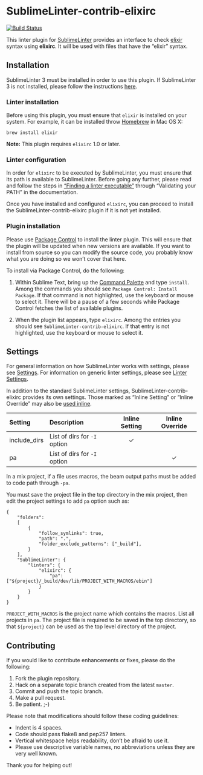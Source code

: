 SublimeLinter-contrib-elixirc
==========================

[![Build Status](https://travis-ci.org/SublimeLinter/SublimeLinter-contrib-elixirc.svg?branch=master)](https://travis-ci.org/SublimeLinter/SublimeLinter-contrib-elixirc)

This linter plugin for [SublimeLinter][docs] provides an interface to check [elixir](http://elixir-lang.org) syntax using **elixirc**. It will be used with files that have the “elixir” syntax.

## Installation
SublimeLinter 3 must be installed in order to use this plugin. If SublimeLinter 3 is not installed, please follow the instructions [here][installation].

### Linter installation
Before using this plugin, you must ensure that `elixir` is installed on your system. For example, it can be installed throw [Homebrew](http://brew.sh) in Mac OS X:

    brew install elixir

**Note:** This plugin requires `elixirc` 1.0 or later.

### Linter configuration
In order for `elixirc` to be executed by SublimeLinter, you must ensure that its path is available to SublimeLinter. Before going any further, please read and follow the steps in [“Finding a linter executable”](http://sublimelinter.readthedocs.org/en/latest/troubleshooting.html#finding-a-linter-executable) through “Validating your PATH” in the documentation.

Once you have installed and configured `elixirc`, you can proceed to install the SublimeLinter-contrib-elixirc plugin if it is not yet installed.

### Plugin installation
Please use [Package Control][pc] to install the linter plugin. This will ensure that the plugin will be updated when new versions are available. If you want to install from source so you can modify the source code, you probably know what you are doing so we won’t cover that here.

To install via Package Control, do the following:

1. Within Sublime Text, bring up the [Command Palette][cmd] and type `install`. Among the commands you should see `Package Control: Install Package`. If that command is not highlighted, use the keyboard or mouse to select it. There will be a pause of a few seconds while Package Control fetches the list of available plugins.

1. When the plugin list appears, type `elixirc`. Among the entries you should see `SublimeLinter-contrib-elixirc`. If that entry is not highlighted, use the keyboard or mouse to select it.

## Settings
For general information on how SublimeLinter works with settings, please see [Settings][settings]. For information on generic linter settings, please see [Linter Settings][linter-settings].

In addition to the standard SublimeLinter settings, SublimeLinter-contrib-elixirc provides its own settings. Those marked as “Inline Setting” or “Inline Override” may also be [used inline][inline-settings].

|Setting|Description|Inline Setting|Inline Override|
|:------|:----------|:------------:|:-------------:|
|include\_dirs|List of dirs for `-I` option|&#10003;| |
|pa|List of dirs for `-I` option| |&#10003;|

In a mix project, if a file uses macros, the beam output paths must be added to code path through `-pa`.

You must save the project file in the top directory in the mix project, then edit the project settings to add `pa` option such as:

	{
		"folders":
		[
			{
				"follow_symlinks": true,
				"path": ".",
	      		"folder_exclude_patterns": ["_build"],
			}
		],
	    "SublimeLinter": {
	        "linters": {
	            "elixirc": {
	                "pa": ["${project}/_build/dev/lib/PROJECT_WITH_MACROS/ebin"]
	            }
	        }
	    }
	}

`PROJECT_WITH_MACROS` is the project name which contains the macros. List all projects in `pa`. The project file is required to be saved in the top directory, so that `${project}` can be used as the top level directory of the project.


## Contributing
If you would like to contribute enhancements or fixes, please do the following:

1. Fork the plugin repository.
1. Hack on a separate topic branch created from the latest `master`.
1. Commit and push the topic branch.
1. Make a pull request.
1. Be patient.  ;-)

Please note that modifications should follow these coding guidelines:

- Indent is 4 spaces.
- Code should pass flake8 and pep257 linters.
- Vertical whitespace helps readability, don’t be afraid to use it.
- Please use descriptive variable names, no abbreviations unless they are very well known.

Thank you for helping out!

[docs]: http://sublimelinter.readthedocs.org
[installation]: http://sublimelinter.readthedocs.org/en/latest/installation.html
[locating-executables]: http://sublimelinter.readthedocs.org/en/latest/usage.html#how-linter-executables-are-located
[pc]: https://sublime.wbond.net/installation
[cmd]: http://docs.sublimetext.info/en/sublime-text-3/extensibility/command_palette.html
[settings]: http://sublimelinter.readthedocs.org/en/latest/settings.html
[linter-settings]: http://sublimelinter.readthedocs.org/en/latest/linter_settings.html
[inline-settings]: http://sublimelinter.readthedocs.org/en/latest/settings.html#inline-settings
